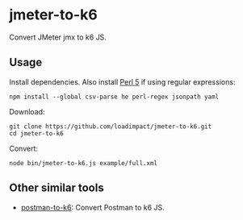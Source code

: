 # jmeter-to-k6

Convert JMeter jmx to k6 JS.

## Usage

Install dependencies. Also install [Perl 5][1] if using regular expressions:

```shell
npm install --global csv-parse he perl-regex jsonpath yaml
```

Download:

```shell
git clone https://github.com/loadimpact/jmeter-to-k6.git
cd jmeter-to-k6
```

Convert:

```shell
node bin/jmeter-to-k6.js example/full.xml
```

[1]: https://www.perl.org/get.html

## Other similar tools

- [postman-to-k6](https://github.com/loadimpact/postman-to-k6/): Convert
  Postman to k6 JS.
